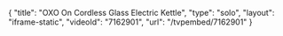 {
    "title": "OXO On Cordless Glass Electric Kettle",
    "type": "solo",
    "layout": "iframe-static",
    "videoId": "7162901",
    "url": "\/tvpembed\/7162901"
}